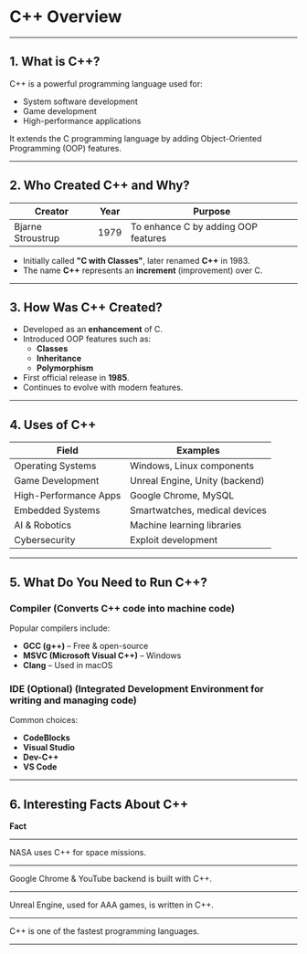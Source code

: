 # C++ Overview

---

## 1. What is C++?

C++ is a powerful programming language used for:

- System software development
- Game development
- High-performance applications

It extends the C programming language by adding Object-Oriented Programming (OOP) features.

---

## 2. Who Created C++ and Why?

| **Creator** | **Year** | **Purpose** |
| --- | --- | --- |
| Bjarne Stroustrup | 1979 | To enhance C by adding OOP features |
- Initially called **"C with Classes"**, later renamed **C++** in 1983.
- The name **C++** represents an **increment** (improvement) over C.

---

## 3. How Was C++ Created?

- Developed as an **enhancement** of C.
- Introduced OOP features such as:
    - **Classes**
    - **Inheritance**
    - **Polymorphism**
- First official release in **1985**.
- Continues to evolve with modern features.

---

## 4. Uses of C++

| **Field** | **Examples** |
| --- | --- |
| Operating Systems | Windows, Linux components |
| Game Development | Unreal Engine, Unity (backend) |
| High-Performance Apps | Google Chrome, MySQL |
| Embedded Systems | Smartwatches, medical devices |
| AI & Robotics | Machine learning libraries |
| Cybersecurity | Exploit development |

---

## 5. What Do You Need to Run C++?

### **Compiler** (Converts C++ code into machine code)

Popular compilers include:

- **GCC (g++)** – Free & open-source
- **MSVC (Microsoft Visual C++)** – Windows
- **Clang** – Used in macOS

### **IDE (Optional)** (Integrated Development Environment for writing and managing code)

Common choices:

- **CodeBlocks**
- **Visual Studio**
- **Dev-C++**
- **VS Code**

---

## 6. Interesting Facts About C++

**Fact**

---

NASA uses C++ for space missions.

---

Google Chrome & YouTube backend is built with C++.

---

Unreal Engine, used for AAA games, is written in C++.

---

C++ is one of the fastest programming languages.

---
